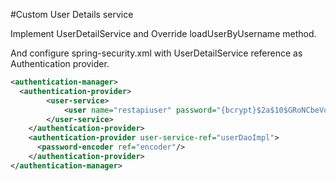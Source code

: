 #Custom User Details service

Implement UserDetailService and Override loadUserByUsername method.

And configure spring-security.xml with UserDetailService reference as Authentication provider.

```xml
<authentication-manager>
  <authentication-provider>
        <user-service>
            <user name="restapiuser" password="{bcrypt}$2a$10$GRoNCbeVoBYMcZH7QLX2O.wWxkMtB4qiBY8y.XzvRN/mvktS9GWc6" authorities="ROLE_APIUSER" />
        </user-service>
    </authentication-provider>
    <authentication-provider user-service-ref="userDaoImpl">
      <password-encoder ref="encoder"/>
    </authentication-provider>
</authentication-manager>
```

